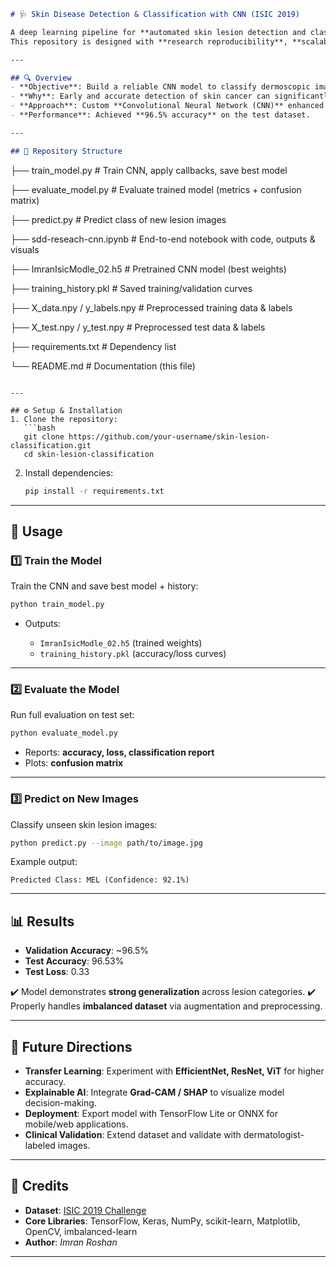 

```markdown
# 🩺 Skin Disease Detection & Classification with CNN (ISIC 2019)

A deep learning pipeline for **automated skin lesion detection and classification** using the **ISIC 2019 dataset**.  
This repository is designed with **research reproducibility**, **scalability**, and **deployment readiness** in mind.  

---

## 🔍 Overview
- **Objective**: Build a reliable CNN model to classify dermoscopic images into **8 lesion categories**.  
- **Why**: Early and accurate detection of skin cancer can significantly improve patient outcomes.  
- **Approach**: Custom **Convolutional Neural Network (CNN)** enhanced with **Dropout**, **L2 Regularization**, and **callbacks** (EarlyStopping, ReduceLROnPlateau).  
- **Performance**: Achieved **96.5% accuracy** on the test dataset.  

---

## 📂 Repository Structure
```

├── train\_model.py             # Train CNN, apply callbacks, save best model

├── evaluate\_model.py          # Evaluate trained model (metrics + confusion matrix)

├── predict.py                 # Predict class of new lesion images

├── sdd-reseach-cnn.ipynb      # End-to-end notebook with code, outputs & visuals

├── ImranIsicModle\_02.h5       # Pretrained CNN model (best weights)

├── training\_history.pkl       # Saved training/validation curves

├── X\_data.npy / y\_labels.npy  # Preprocessed training data & labels

├── X\_test.npy / y\_test.npy    # Preprocessed test data & labels

├── requirements.txt           # Dependency list

└── README.md                  # Documentation (this file)

````

---

## ⚙️ Setup & Installation
1. Clone the repository:
   ```bash
   git clone https://github.com/your-username/skin-lesion-classification.git
   cd skin-lesion-classification
````

2. Install dependencies:

   ```bash
   pip install -r requirements.txt
   ```

---

## 🚀 Usage

### 1️⃣ Train the Model

Train the CNN and save best model + history:

```bash
python train_model.py
```

* Outputs:

  * `ImranIsicModle_02.h5` (trained weights)
  * `training_history.pkl` (accuracy/loss curves)

---

### 2️⃣ Evaluate the Model

Run full evaluation on test set:

```bash
python evaluate_model.py
```

* Reports: **accuracy, loss, classification report**
* Plots: **confusion matrix**

---

### 3️⃣ Predict on New Images

Classify unseen skin lesion images:

```bash
python predict.py --image path/to/image.jpg
```

Example output:

```
Predicted Class: MEL (Confidence: 92.1%)
```

---

## 📊 Results

* **Validation Accuracy**: \~96.5%
* **Test Accuracy**: 96.53%
* **Test Loss**: 0.33

✔️ Model demonstrates **strong generalization** across lesion categories.
✔️ Properly handles **imbalanced dataset** via augmentation and preprocessing.

---

## 🔮 Future Directions

* **Transfer Learning**: Experiment with **EfficientNet, ResNet, ViT** for higher accuracy.
* **Explainable AI**: Integrate **Grad-CAM / SHAP** to visualize model decision-making.
* **Deployment**: Export model with TensorFlow Lite or ONNX for mobile/web applications.
* **Clinical Validation**: Extend dataset and validate with dermatologist-labeled images.

---

## 🙌 Credits

* **Dataset**: [ISIC 2019 Challenge](https://challenge.isic-archive.com/landing/2019/)
* **Core Libraries**: TensorFlow, Keras, NumPy, scikit-learn, Matplotlib, OpenCV, imbalanced-learn
* **Author**: *Imran Roshan*

---
